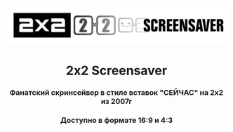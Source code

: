 <img src=https://github.com/chelka0/2x2-Screensaver/blob/main/scr1.png/></h1>
<h1 align="center">2x2 Screensaver

<h3 align="center">Фанатский скринсейвер в стиле вставок "СЕЙЧАС" на 2х2 из 2007г</h3>
<h3 align="center">Доступно в формате 16:9 и 4:3</h3>
